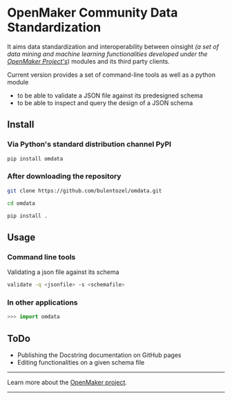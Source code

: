 OpenMaker Community Data Standardization
========================================

It aims data standardization and interoperability between oinsight *(a set of data mining and machine learning functionalities developed under the [OpenMaker Project's](http://openmaker.eu/)*) modules and its third party clients.

Current version provides a set of command-line tools as well as a python module 
* to be able to validate a JSON file against its predesigned schema
* to be able to inspect and query the design of a JSON schema 

## Install

### Via Python's standard distribution channel PyPI 
```bash
pip install omdata
```
### After downloading the repository
```bash
git clone https://github.com/bulentozel/omdata.git
```

```bash
cd omdata
```

```bash
pip install .
```
## Usage

### Command line tools

Validating a json file against its schema
```bash
validate -q <jsonfile> -s <schemafile>
```

### In other applications
```python
>>> import omdata
```

## ToDo

* Publishing the Docstring documentation on GitHub pages
* Editing functionalities on a given schema file

---------------
Learn more about the [OpenMaker project](http://openmaker.eu/).

---------------

